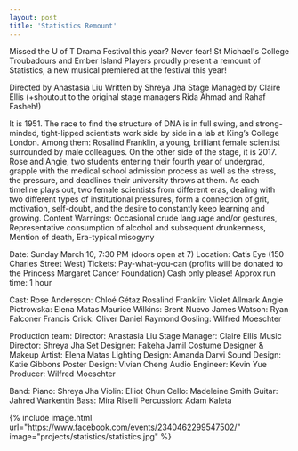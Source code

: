 ```yaml
---
layout: post
title: 'Statistics Remount'
---
```


Missed the U of T Drama Festival this year? Never fear! St Michael's College Troubadours and Ember Island Players proudly present a remount of Statistics, a new musical premiered at the festival this year!

Directed by Anastasia Liu
Written by Shreya Jha
Stage Managed by Claire Ellis (+shoutout to the original stage managers Rida Ahmad and Rahaf Fasheh!)

It is 1951. The race to find the structure of DNA is in full swing, and strong-minded, tight-lipped scientists work side by side in a lab at King’s College London. Among them: Rosalind Franklin, a young, brilliant female scientist surrounded by male colleagues.
On the other side of the stage, it is 2017. Rose and Angie, two students entering their fourth year of undergrad, grapple with the medical school admission process as well as the stress, the pressure, and deadlines their university throws at them.
As each timeline plays out, two female scientists from different eras, dealing with two different types of institutional pressures, form a connection of grit, motivation, self-doubt, and the desire to constantly keep learning and growing.
Content Warnings: Occasional crude language and/or gestures, Representative consumption of alcohol and subsequent drunkenness, Mention of death, Era-typical misogyny

Date: Sunday March 10, 7:30 PM (doors open at 7)
Location: Cat’s Eye (150 Charles Street West)
Tickets: Pay-what-you-can (profits will be donated to the Princess Margaret Cancer Foundation) Cash only please!
Approx run time: 1 hour

Cast:
Rose Andersson: Chloé Gétaz
Rosalind Franklin: Violet Allmark
Angie Piotrowska: Elena Matas
Maurice Wilkins: Brent Nuevo
James Watson: Ryan Falconer
Francis Crick: Oliver Daniel
Raymond Gosling: Wilfred Moeschter

Production team:
Director: Anastasia Liu
Stage Manager: Claire Ellis
Music Director: Shreya Jha
Set Designer: Fakeha Jamil
Costume Designer & Makeup Artist: Elena Matas
Lighting Design: Amanda Darvi
Sound Design: Katie Gibbons
Poster Design: Vivian Cheng
Audio Engineer: Kevin Yue
Producer: Wilfred Moeschter

Band:
Piano: Shreya Jha
Violin: Elliot Chun
Cello: Madeleine Smith
Guitar: Jahred Warkentin
Bass: Mira Riselli
Percussion: Adam Kaleta

{% include image.html url="https://www.facebook.com/events/2340462299547502/" image="projects/statistics/statistics.jpg" %}
